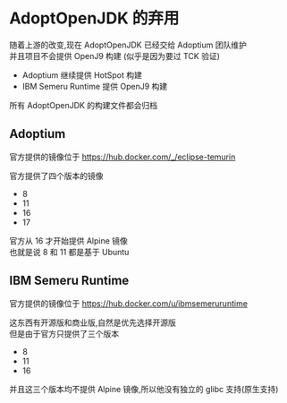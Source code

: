 # AdoptOpenJDK 的弃用

随着上游的改变,现在 AdoptOpenJDK 已经交给 Adoptium 团队维护  
并且项目不会提供 OpenJ9 构建 (似乎是因为要过 TCK 验证)

- Adoptium 继续提供 HotSpot 构建
- IBM Semeru Runtime 提供 OpenJ9 构建

所有 AdoptOpenJDK 的构建文件都会归档

## Adoptium

官方提供的镜像位于 <https://hub.docker.com/_/eclipse-temurin>

官方提供了四个版本的镜像

- 8
- 11
- 16
- 17

官方从 16 才开始提供 Alpine 镜像  
也就是说 8 和 11 都是基于 Ubuntu

## IBM Semeru Runtime

官方提供的镜像位于 <https://hub.docker.com/u/ibmsemeruruntime>

这东西有开源版和商业版,自然是优先选择开源版  
但是由于官方只提供了三个版本

- 8
- 11
- 16

并且这三个版本均不提供 Alpine 镜像,所以他没有独立的 glibc 支持(原生支持)

